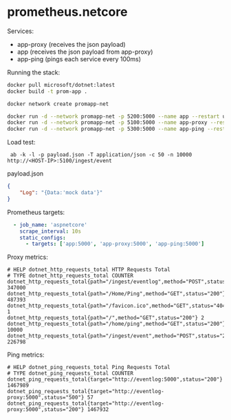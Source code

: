 # prometheus.netcore

Services:

* app-proxy (receives the json payload)
* app (receives the json payload from app-proxy)
* app-ping (pings each service every 100ms)

Running the stack:

```bash
docker pull microsoft/dotnet:latest
docker build -t prom-app .

docker network create promapp-net

docker run -d --network promapp-net -p 5200:5000 --name app --restart unless-stopped prom-app
docker run -d --network promapp-net -p 5100:5000 --name app-proxy --restart unless-stopped -e PROXY_FOR='http://app:5000' prom-app
docker run -d --network promapp-net -p 5300:5000 --name app-ping --restart unless-stopped -e PING_INTERVAL="100" -e PING_TARGETS='http://app:5000,http://app-proxy:5000' prom-app

```

Load test:

```
 ab -k -l -p payload.json -T application/json -c 50 -n 10000 http://<HOST-IP>:5100/ingest/event
```

payload.json

```json
{
	"Log": "{Data:'mock data'}"
}
```

Prometheus targets:

```yaml
  - job_name: 'aspnetcore'
    scrape_interval: 10s
    static_configs:
      - targets: ['app:5000', 'app-proxy:5000', 'app-ping:5000']
```

Proxy metrics:

```
# HELP dotnet_http_requests_total HTTP Requests Total
# TYPE dotnet_http_requests_total COUNTER
dotnet_http_requests_total{path="/ingest/eventlog",method="POST",status="200"} 347000
dotnet_http_requests_total{path="/Home/Ping",method="GET",status="200"} 487393
dotnet_http_requests_total{path="/favicon.ico",method="GET",status="404"} 1
dotnet_http_requests_total{path="/",method="GET",status="200"} 2
dotnet_http_requests_total{path="/home/ping",method="GET",status="200"} 10000
dotnet_http_requests_total{path="/ingest/event",method="POST",status="200"} 226798
```

Ping metrics:

```
# HELP dotnet_ping_requests_total Ping Requests Total
# TYPE dotnet_ping_requests_total COUNTER
dotnet_ping_requests_total{target="http://eventlog:5000",status="200"} 1467989
dotnet_ping_requests_total{target="http://eventlog-proxy:5000",status="500"} 57
dotnet_ping_requests_total{target="http://eventlog-proxy:5000",status="200"} 1467932
```
